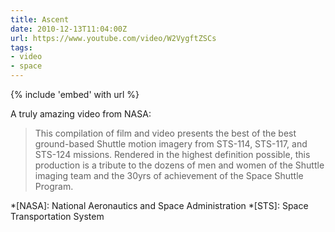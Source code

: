 ```yaml
---
title: Ascent
date: 2010-12-13T11:04:00Z
url: https://www.youtube.com/video/W2VygftZSCs
tags:
- video
- space
---
```

{% include 'embed' with url %}

A truly amazing video from NASA:

> This compilation of film and video presents the best of the best ground-based Shuttle motion imagery from STS-114, STS-117, and STS-124 missions. Rendered in the highest definition possible, this production is a tribute to the dozens of men and women of the Shuttle imaging team and the 30yrs of achievement of the Space Shuttle Program.

*[NASA]: National Aeronautics and Space Administration
*[STS]: Space Transportation System
